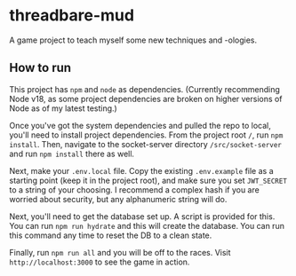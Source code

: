 # threadbare-mud
A game project to teach myself some new techniques and -ologies.

## How to run
This project has `npm` and `node` as dependencies.  (Currently recommending Node v18, as some project dependencies are broken on higher versions of Node as of my latest testing.)

Once you've got the system dependencies and pulled the repo to local, you'll need to install project dependencies.  From the project root `/`, run `npm install`.  Then, navigate to the socket-server directory `/src/socket-server` and run `npm install` there as well.

Next, make your `.env.local` file.  Copy the existing `.env.example` file as a starting point (keep it in the project root), and make sure you set `JWT_SECRET` to a string of your choosing.  I recommend a complex hash if you are worried about security, but any alphanumeric string will do.

Next, you'll need to get the database set up.  A script is provided for this.  You can run `npm run hydrate` and this will create the database.  You can run this command any time to reset the DB to a clean state.

Finally, run `npm run all` and you will be off to the races.  Visit `http://localhost:3000` to see the game in action.
